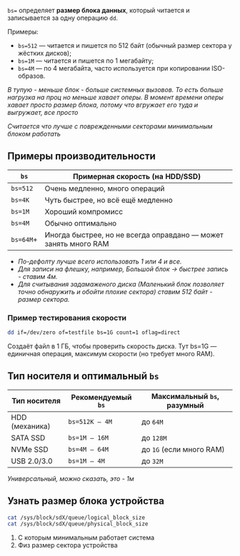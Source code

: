 `bs=` определяет **размер блока данных**, который читается и записывается за одну операцию `dd`.

Примеры:
- `bs=512` — читается и пишется по 512 байт (обычный размер сектора у жёстких дисков);
- `bs=1M` — читается и пишется по 1 мегабайту;
- `bs=4M` — по 4 мегабайта, часто используется при копировании ISO-образов.

*В тупую - меньше блок - больше системных вызовов. То есть больше нагрузка на проц но меньше хавает оперы. В момент времени оперы хавает просто размер блока, потому что вгружает его туда и выгружает, все просто*

*Считается что лучше с поврежденными секторами минимальным блоком работать*

## Примеры производительности

|`bs`|Примерная скорость (на HDD/SSD)|
|---|---|
|`bs=512`|Очень медленно, много операций|
|`bs=4K`|Чуть быстрее, но всё ещё медленно|
|`bs=1M`|Хороший компромисс|
|`bs=4M`|Обычно оптимально|
|`bs=64M`+|Иногда быстрее, но не всегда оправдано — может занять много RAM|
- *По-дефолту лучше всего использовать 1 или 4 и все.*
- *Для записи на флешку, например, Большой блок → быстрее запись - ставим 4м.*
- *Для считывания задамаженого диска (Маленький блок позволяет точно обнаружить и обойти плохие сектора) ставим 512 байт - размер сектора.*

### Пример тестирования скорости 
```bash
dd if=/dev/zero of=testfile bs=1G count=1 oflag=direct
```
Создаёт файл в 1 ГБ, чтобы проверить скорость диска. Тут bs=1G — единичная операция, максимум скорости (но требует много RAM).

## Тип носителя и оптимальный `bs`

|Тип носителя|Рекомендуемый `bs`|Максимальный `bs`, разумный|
|---|---|---|
|HDD (механика)|`bs=512K – 4M`|до `64M`|
|SATA SSD|`bs=1M – 16M`|до `128M`|
|NVMe SSD|`bs=4M – 64M`|до `1G` (если много RAM)|
|USB 2.0/3.0|`bs=1M – 4M`|до `32M`|
*Универсальный, можно сказать, это - 1м*

## Узнать размер блока устройства
```bash
cat /sys/block/sdX/queue/logical_block_size
cat /sys/block/sdX/queue/physical_block_size
```

1. С которым минимальным работает система
2. Физ размер сектора устройства

